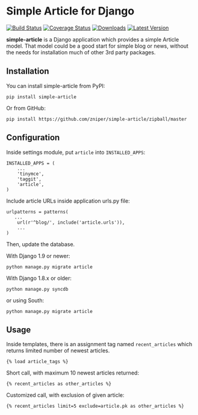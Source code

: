 Simple Article for Django
=========================
[![Build Status](https://travis-ci.org/zniper/simple-article.svg?branch=master)](https://travis-ci.org/zniper/simple-article)
[![Coverage Status](https://coveralls.io/repos/zniper/simple-article/badge.svg?branch=master)](https://coveralls.io/r/zniper/simple-article?branch=master)
[![Downloads](https://pypip.in/download/simple-article/badge.svg)](https://pypi.python.org/pypi/simple-article/)
[![Latest Version](https://pypip.in/version/simple-article/badge.svg)](https://pypi.python.org/pypi/simple-article/)

**simple-article** is a Django application which provides a simple Article model. That model could be a good start for simple blog or news, without the needs for installation much of other 3rd party packages.

Installation
------------

You can install simple-article from PyPI:

    pip install simple-article

Or from GitHub:

    pip install https://github.com/zniper/simple-article/zipball/master

Configuration
-------------

Inside settings module, put `article` into `INSTALLED_APPS`:

    INSTALLED_APPS = (
        ...
        'tinymce',
        'taggit',
        'article',
    )

Include article URLs inside application urls.py file:

    urlpatterns = patterns(
       ...
        url(r'^blog/', include('article.urls')),
        ...
    )

Then, update the database.

With Django 1.9 or newer:

    python manage.py migrate article

With Django 1.8.x or older:

    python manage.py syncdb

or using South:
  
    python manage.py migrate article

Usage
-----

Inside templates, there is an assignment tag named `recent_articles` which returns limited number of newest articles.

    {% load article_tags %}

Short call, with maximum 10 newest articles returned:

    {% recent_articles as other_articles %}

Customized call, with exclusion of given article:
    
    {% recent_articles limit=5 exclude=article.pk as other_articles %}
